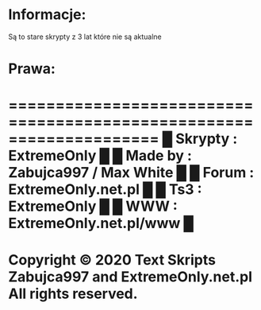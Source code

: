 # Informacje:
Są to stare skrypty z 3 lat które nie są aktualne 

# Prawa:

====================================================================
	        █  Skrypty : ExtremeOnly                 █
	        █  Made by : Zabujca997 / Max White      █
	        █  Forum   : ExtremeOnly.net.pl          █
	        █  Ts3     : ExtremeOnly                 █
	        █  WWW     : ExtremeOnly.net.pl/www      █
====================================================================
 Copyright © 2020 Text Skripts Zabujca997 and ExtremeOnly.net.pl All rights reserved.
====================================================================
